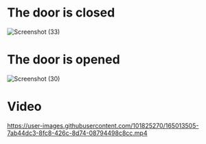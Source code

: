 # The door is closed
![Screenshot (33)](https://user-images.githubusercontent.com/101825270/164874897-262575b6-2312-4bd1-afc3-488610f5b09a.png)


# The door is opened
![Screenshot (30)](https://user-images.githubusercontent.com/101825270/164874856-e48b356d-9f4d-4502-9e17-8c80ee187713.png)

# Video


https://user-images.githubusercontent.com/101825270/165013505-7ab44dc3-8fc8-426c-8d74-08794498c8cc.mp4

